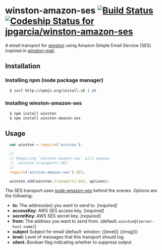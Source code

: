 # winston-amazon-ses [![Build Status](https://secure.travis-ci.org/jpgarcia/winston-amazon-ses.png)](http://travis-ci.org/jpgarcia/winston-amazon-ses) [ ![Codeship Status for jpgarcia/winston-amazon-ses](https://www.codeship.io/projects/7d813b30-5b8b-0130-6260-1231380e960a/status?branch=master)](https://www.codeship.io/projects/1546)

A email transport for [winston][0] using Amazon Simple Email Service (SES) inspired in [winston-mail](https://github.com/wavded/winston-mail).

## Installation

### Installing npm (node package manager)

``` sh
  $ curl http://npmjs.org/install.sh | sh
```

### Installing winston-amazon-ses

``` sh
  $ npm install winston
  $ npm install winston-amazon-ses
```

## Usage
``` js
  var winston = require('winston');

  //
  // Requiring `winston-amazon-ses` will expose
  // `winston.transports.SES`
  //
  require('winston-amazon-ses').SES;

  winston.add(winston.transports.SES, options);
```

The SES transport uses [node-amazon-ses](https://github.com/jjenkins/node-amazon-ses.git) behind the scenes.  Options are the following:

* __to:__ The address(es) you want to send to. *[required]*
* __accessKey__: AWS SES access key. *[required]*
* __secretKey__: AWS SES secret key. *[required]*
* __from:__ The address you want to send from. (default: `winston@[server-host-name]`)
* __subject__ Subject for email (default: winston: {{level}} {{msg}})
* __level:__ Level of messages that this transport should log.
* __silent:__ Boolean flag indicating whether to suppress output.

[0]: https://github.com/flatiron/winston